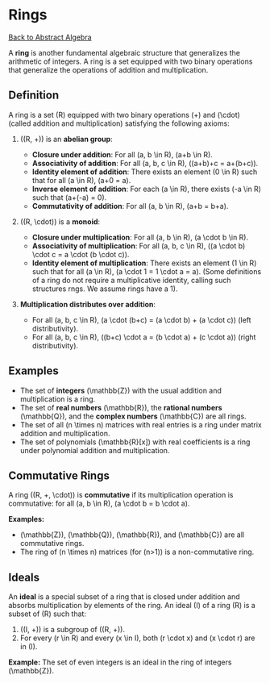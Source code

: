 # Rings

[Back to Abstract Algebra](./index.md)

A **ring** is another fundamental algebraic structure that generalizes the arithmetic of integers. A ring is a set equipped with two binary operations that generalize the operations of addition and multiplication.

## Definition

A ring is a set \(R\) equipped with two binary operations \(+\) and \(\cdot\) (called addition and multiplication) satisfying the following axioms:

1.  \((R, +)\) is an **abelian group**:
    *   **Closure under addition**: For all \(a, b \in R\), \(a+b \in R\).
    *   **Associativity of addition**: For all \(a, b, c \in R\), \((a+b)+c = a+(b+c)\).
    *   **Identity element of addition**: There exists an element \(0 \in R\) such that for all \(a \in R\), \(a+0 = a\).
    *   **Inverse element of addition**: For each \(a \in R\), there exists \(-a \in R\) such that \(a+(-a) = 0\).
    *   **Commutativity of addition**: For all \(a, b \in R\), \(a+b = b+a\).

2.  \((R, \cdot)\) is a **monoid**:
    *   **Closure under multiplication**: For all \(a, b \in R\), \(a \cdot b \in R\).
    *   **Associativity of multiplication**: For all \(a, b, c \in R\), \((a \cdot b) \cdot c = a \cdot (b \cdot c)\).
    *   **Identity element of multiplication**: There exists an element \(1 \in R\) such that for all \(a \in R\), \(a \cdot 1 = 1 \cdot a = a\). (Some definitions of a ring do not require a multiplicative identity, calling such structures rngs. We assume rings have a 1).

3.  **Multiplication distributes over addition**:
    *   For all \(a, b, c \in R\), \(a \cdot (b+c) = (a \cdot b) + (a \cdot c)\) (left distributivity).
    *   For all \(a, b, c \in R\), \((b+c) \cdot a = (b \cdot a) + (c \cdot a)\) (right distributivity).

## Examples

*   The set of **integers** \(\mathbb{Z}\) with the usual addition and multiplication is a ring.
*   The set of **real numbers** \(\mathbb{R}\), the **rational numbers** \(\mathbb{Q}\), and the **complex numbers** \(\mathbb{C}\) are all rings.
*   The set of all \(n \times n\) matrices with real entries is a ring under matrix addition and multiplication.
*   The set of polynomials \(\mathbb{R}[x]\) with real coefficients is a ring under polynomial addition and multiplication.

## Commutative Rings

A ring \((R, +, \cdot)\) is **commutative** if its multiplication operation is commutative: for all \(a, b \in R\), \(a \cdot b = b \cdot a\).

**Examples:**
*   \(\mathbb{Z}\), \(\mathbb{Q}\), \(\mathbb{R}\), and \(\mathbb{C}\) are all commutative rings.
*   The ring of \(n \times n\) matrices (for \(n>1\)) is a non-commutative ring.

## Ideals

An **ideal** is a special subset of a ring that is closed under addition and absorbs multiplication by elements of the ring. An ideal \(I\) of a ring \(R\) is a subset of \(R\) such that:
1. \((I, +)\) is a subgroup of \((R, +)\).
2. For every \(r \in R\) and every \(x \in I\), both \(r \cdot x\) and \(x \cdot r\) are in \(I\).

**Example:**
The set of even integers is an ideal in the ring of integers \(\mathbb{Z}\). 